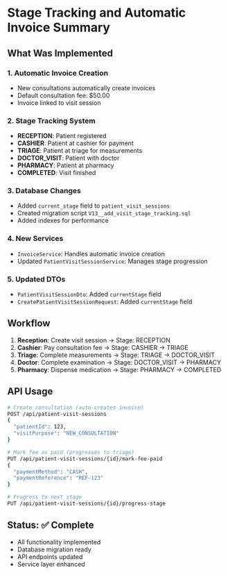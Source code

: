 # Stage Tracking and Automatic Invoice Summary

## What Was Implemented

### 1. **Automatic Invoice Creation**
- New consultations automatically create invoices
- Default consultation fee: $50.00
- Invoice linked to visit session

### 2. **Stage Tracking System**
- **RECEPTION**: Patient registered
- **CASHIER**: Patient at cashier for payment  
- **TRIAGE**: Patient at triage for measurements
- **DOCTOR_VISIT**: Patient with doctor
- **PHARMACY**: Patient at pharmacy
- **COMPLETED**: Visit finished

### 3. **Database Changes**
- Added `current_stage` field to `patient_visit_sessions`
- Created migration script `V13__add_visit_stage_tracking.sql`
- Added indexes for performance

### 4. **New Services**
- `InvoiceService`: Handles automatic invoice creation
- Updated `PatientVisitSessionService`: Manages stage progression

### 5. **Updated DTOs**
- `PatientVisitSessionDto`: Added `currentStage` field
- `CreatePatientVisitSessionRequest`: Added `currentStage` field

## Workflow

1. **Reception**: Create visit session → Stage: RECEPTION
2. **Cashier**: Pay consultation fee → Stage: CASHIER → TRIAGE  
3. **Triage**: Complete measurements → Stage: TRIAGE → DOCTOR_VISIT
4. **Doctor**: Complete examination → Stage: DOCTOR_VISIT → PHARMACY
5. **Pharmacy**: Dispense medication → Stage: PHARMACY → COMPLETED

## API Usage

```bash
# Create consultation (auto-creates invoice)
POST /api/patient-visit-sessions
{
  "patientId": 123,
  "visitPurpose": "NEW_CONSULTATION"
}

# Mark fee as paid (progresses to triage)
PUT /api/patient-visit-sessions/{id}/mark-fee-paid
{
  "paymentMethod": "CASH",
  "paymentReference": "REF-123"
}

# Progress to next stage
PUT /api/patient-visit-sessions/{id}/progress-stage
```

## Status: ✅ Complete
- All functionality implemented
- Database migration ready
- API endpoints updated
- Service layer enhanced 